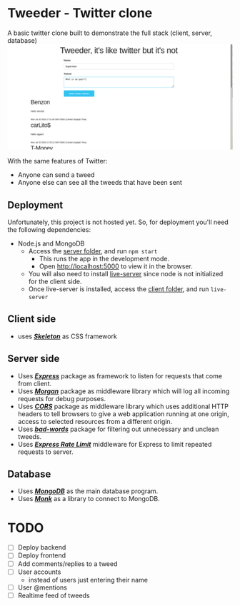 # Tweeder - Twitter clone
A basic twitter clone built to demonstrate the full stack (client, server, database)
![Tweeder sample](https://github.com/carrliitos/TwitterClone/blob/master/sample.png)

With the same features of Twitter:
 - Anyone can send a tweed
 - Anyone else can see all the tweeds that have been sent

## Deployment
Unfortunately, this project is not hosted yet. So, for deployment you'll need the following dependencies:
- Node.js and MongoDB
	- Access the [server folder](https://github.com/carrliitos/TwitterClone/tree/master/server), and run `npm start`
		- This runs the app in the development mode. 
		- Open [http://localhost:5000](http://localhost:5000) to view it in the browser.
	- You will also need to install [live-server](https://www.npmjs.com/package/live-server) since node is not initialized for the client side.
	- Once live-server is installed, access the [client folder](https://github.com/carrliitos/TwitterClone/tree/master/client), and run `live-server`

## Client side
- uses [***Skeleton***](http://getskeleton.com/) as CSS framework

## Server side
- Uses [***Express***](https://expressjs.com/) package as framework to listen for requests that come from client.
- Uses [***Morgan***](https://www.npmjs.com/package/morgan) package as middleware library which will log all incoming requests for debug purposes.
- Uses [***CORS***](https://www.npmjs.com/package/cors) package as middleware library which uses additional HTTP headers to tell browsers to give a web application running at one origin, access to selected resources from a different origin.
- Uses [***bad-words***](https://www.npmjs.com/package/bad-words) package for filtering out unnecessary and unclean tweeds.
- Uses [***Express Rate Limit***](https://www.npmjs.com/package/express-rate-limit) middleware for Express to limit repeated requests to server.

## Database
- Uses [***MongoDB***](https://www.mongodb.com/) as the main database program.
- Uses [***Monk***](https://www.npmjs.com/package/monk) as a library to connect to MongoDB.

# TODO
- [ ] Deploy backend
- [ ] Deploy frontend
- [ ] Add comments/replies to a tweed
- [ ] User accounts
	- instead of users just entering their name
- [ ] User @mentions
- [ ] Realtime feed of tweeds
